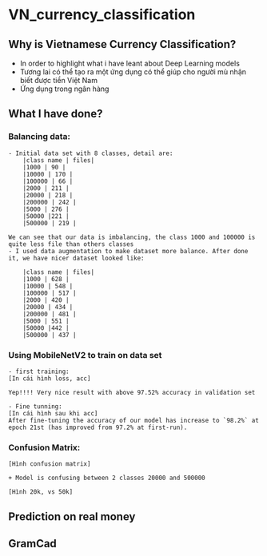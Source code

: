 # VN_currency_classification

## Why is Vietnamese Currency Classification?
- In order to highlight what i have leant about Deep Learning models
- Tương lai có thể tạo ra một ứng dụng có thể giúp cho người mù nhận biết được tiền Việt Nam
- Ứng dụng trong ngân hàng
## What I have done?
### Balancing data:
	- Initial data set with 8 classes, detail are:
		|class name | files|
		|1000 | 90 |
		|10000 | 170 |
		|100000 | 66 |
		|2000 | 211 |
		|20000 | 218 |
		|200000 | 242 |
		|5000 | 276 |
		|50000 |221 |
		|500000 | 219 |

	We can see that our data is imbalancing, the class 1000 and 100000 is quite less file than others classes
	- I used data augmentation to make dataset more balance. After done it, we have nicer dataset looked like:
	
		|class name | files|
		|1000 | 628 |
		|10000 | 548 |
		|100000 | 517 |
		|2000 | 420 |
		|20000 | 434 |
		|200000 | 481 |
		|5000 | 551 |
		|50000 |442 |
		|500000 | 437 |

### Using MobileNetV2 to train on data set

	- first training:
	[In cái hình loss, acc]
	
	Yep!!!! Very nice result with above 97.52% accuracy in validation set
	
	- Fine tunning:
	[In cái hình sau khi acc]
	After fine-tuning the accuracy of our model has increase to `98.2%` at epoch 21st (has improved from 97.2% at first-run).

### Confusion Matrix:

	[Hình confusion matrix]
	
	+ Model is confusing between 2 classes 20000 and 500000 
	
	[Hình 20k, vs 50k]

## Prediction on real money
	
	
## GramCad
	 















